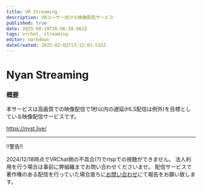 ```yaml
---
title: VR Streaming
description: VRユーザー向けの映像配信サービス
published: true
date: 2025-08-19T16:06:58.662Z
tags: vrchat, streaming
editor: markdown
dateCreated: 2025-02-02T13:12:01.515Z
---
```


# Nyan Streaming
### 概要
本サービスは高画質での映像配信で1秒以内の遅延(HLS配信は例外)を目標としている映像配信サービスです。

https://nyst.live/


<hr>
!!警告!!

2024/12/18時点でVRChat側の不具合(?)でrtspでの視聴ができません。
法人利用を行う場合は事前に弊組織までお問い合わせくださいませ。
配信サービスで著作権のある配信を行っていた場合直ちに[お問い合わせ](https://discord.krnk.org)にて報告をお願い致します。
